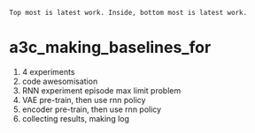 `Top most is latest work. Inside, bottom most is latest work.`

# a3c_making_baselines_for
1. 4 experiments
2. code awesomisation
3. RNN experiment episode max limit problem
4. VAE pre-train, then use rnn policy
5. encoder pre-train, then use rnn policy
6. collecting results, making log